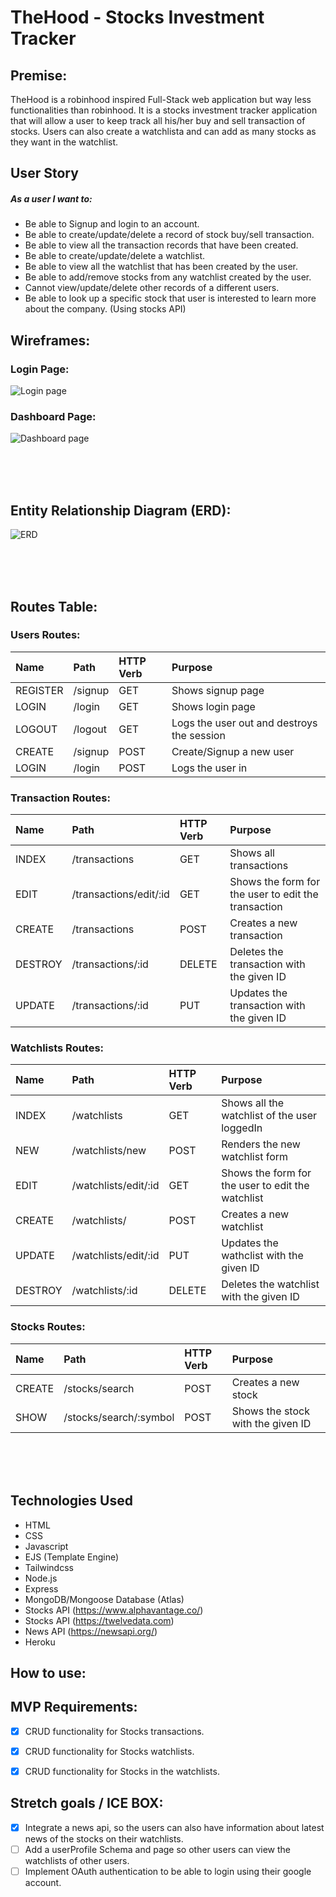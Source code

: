 # TheHood - Stocks Investment Tracker


## Premise:
TheHood is a robinhood inspired Full-Stack web application but way less functionalities than robinhood. It is a stocks investment tracker application that will allow a user to keep track all his/her buy and sell transaction of stocks. Users can also create a watchlista and can add as many stocks as they want in the watchlist.


## User Story

##### As a user I want to:

- Be able to Signup and login to an account.
- Be able to create/update/delete a record of stock buy/sell transaction.
- Be able to view all the transaction records that have been created.
- Be able to create/update/delete a watchlist.
- Be able to view all the watchlist that has been created by the user.
- Be able to add/remove stocks from any watchlist created by the user.
- Cannot view/update/delete other records of a different users.
- Be able to look up a specific stock that user is interested to learn more about the company. (Using stocks API)


## Wireframes:

### Login Page:
![Login page](https://user-images.githubusercontent.com/42398487/173120701-8999b8cd-8b5a-49af-96df-4c3833b6d921.png)



### Dashboard Page:
![Dashboard page](https://user-images.githubusercontent.com/42398487/173123139-6cfa67d1-2b89-4bff-9fc8-0f4a712a6717.png)





<br/>
<br/>
<br/>

## Entity Relationship Diagram (ERD):
![ERD](https://user-images.githubusercontent.com/42398487/173135653-cc47cf7e-573b-4092-bf2e-69499375b333.png)





<br/>
<br/>
<br/>

## Routes Table:

### Users Routes:
|Name  |Path   |HTTP Verb |Purpose|
|:----|:-----|:--------|:-----|
|REGISTER |/signup|GET       |Shows signup page|
|LOGIN |/login|GET       |Shows login page|
|LOGOUT |/logout|GET       |Logs the user out and destroys the session|
|CREATE |/signup|POST       |Create/Signup a new user|
|LOGIN |/login|POST       |Logs the user in|


### Transaction Routes:
|Name  |Path   |HTTP Verb |Purpose|
|:----|:-----|:--------|:-----|
|INDEX |/transactions|GET       |Shows all transactions|
|EDIT |/transactions/edit/:id|GET    |Shows the form for the user to edit the transaction|
|CREATE |/transactions|POST    |Creates a new transaction|
|DESTROY |/transactions/:id|DELETE    |Deletes the transaction with the given ID|
|UPDATE |/transactions/:id|PUT    |Updates the transaction with the given ID|

### Watchlists Routes:
|Name  |Path   |HTTP Verb |Purpose|
|:----|:-----|:--------|:-----|
|INDEX |/watchlists|GET       |Shows all the watchlist of the user loggedIn|
|NEW |/watchlists/new|POST    |Renders the new watchlist form|
|EDIT |/watchlists/edit/:id|GET    |Shows the form for the user to edit the watchlist|
|CREATE |/watchlists/|POST    |Creates a new watchlist|
|UPDATE |/watchlists/edit/:id|PUT    |Updates the wathclist with the given ID|
|DESTROY |/watchlists/:id|DELETE    |Deletes the watchlist with the given ID|

### Stocks Routes:
|Name  |Path   |HTTP Verb |Purpose|
|:----|:-----|:--------|:-----|
|CREATE |/stocks/search|POST       |Creates a new stock|
|SHOW |/stocks/search/:symbol|POST       |Shows the stock with the given ID|

<br/>
<br/>
<br/>

## Technologies Used

- HTML
- CSS
- Javascript
- EJS (Template Engine)
- Tailwindcss
- Node.js
- Express
- MongoDB/Mongoose Database (Atlas)
- Stocks API (https://www.alphavantage.co/)
- Stocks API (https://twelvedata.com)
- News API (https://newsapi.org/)
- Heroku

## How to use:



## MVP Requirements:

- [X] CRUD functionality for Stocks transactions.
- [X] CRUD functionality for Stocks watchlists.
- [X] CRUD functionality for Stocks in the watchlists.


## Stretch goals / ICE BOX:
- [x] Integrate a news api, so the users can also have information about latest news of the stocks on their watchlists.
- [ ] Add a userProfile Schema and page so other users can view the watchlists of other users.
- [ ] Implement OAuth authentication to be able to login using their google account.
